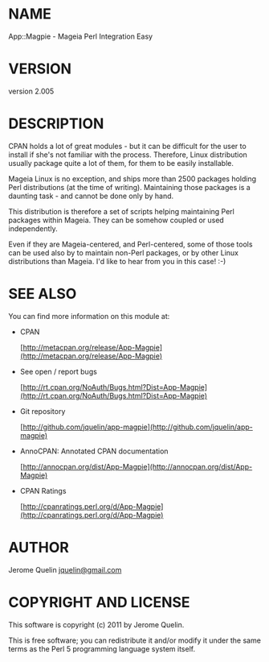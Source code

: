 # NAME

App::Magpie - Mageia Perl Integration Easy

# VERSION

version 2.005

# DESCRIPTION

CPAN holds a lot of great modules - but it can be difficult for the user
to install if she's not familiar with the process. Therefore, Linux
distribution usually package quite a lot of them, for them to be easily
installable.

Mageia Linux is no exception, and ships more than 2500 packages holding
Perl distributions (at the time of writing). Maintaining those packages
is a daunting task - and cannot be done only by hand.

This distribution is therefore a set of scripts helping maintaining Perl
packages within Mageia. They can be somehow coupled or used
independently.

Even if they are Mageia-centered, and Perl-centered, some of those tools
can be used also by to maintain non-Perl packages, or by other Linux
distributions than Mageia. I'd like to hear from you in this case! :-)

# SEE ALSO

You can find more information on this module at:

- CPAN

    [http://metacpan.org/release/App-Magpie](http://metacpan.org/release/App-Magpie)

- See open / report bugs

    [http://rt.cpan.org/NoAuth/Bugs.html?Dist=App-Magpie](http://rt.cpan.org/NoAuth/Bugs.html?Dist=App-Magpie)

- Git repository

    [http://github.com/jquelin/app-magpie](http://github.com/jquelin/app-magpie)

- AnnoCPAN: Annotated CPAN documentation

    [http://annocpan.org/dist/App-Magpie](http://annocpan.org/dist/App-Magpie)

- CPAN Ratings

    [http://cpanratings.perl.org/d/App-Magpie](http://cpanratings.perl.org/d/App-Magpie)

# AUTHOR

Jerome Quelin <jquelin@gmail.com>

# COPYRIGHT AND LICENSE

This software is copyright (c) 2011 by Jerome Quelin.

This is free software; you can redistribute it and/or modify it under
the same terms as the Perl 5 programming language system itself.
